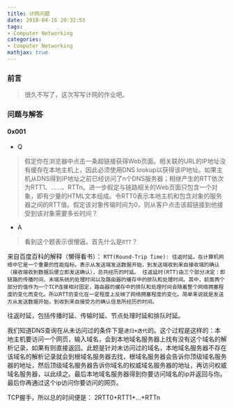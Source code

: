 ```yaml
---
title: 计网问题
date: 2018-04-16 20:32:53
tags:
- Computer Networking
categories:
- Computer Networking
mathjax: true
---
```


### 前言

> 很久不写了，这次写写计网的作业吧。

### 问题与解答

#### 0x001
- Q

> 假定你在浏览器中点击一条超链接获得Web页面。相关联的URL的IP地址没有缓存在本地主机上，因此必须使用DNS lookup以获得该IP地址。如果主机从DNS得到IP地址之前已经访问了n个DNS服务器；相继产生的RTT依次为RTT1、……、RTTn。进一步假定与链路相关的Web页面只包含一个对象，即有少量的HTML文本组成。令RTT0表示本地主机和包含对象的服务器之间的RTT值。假定该对象传输时间为0，则从客户点击该超链接到他接受到该对象需要多长时间？

- A

> 看到这个题表示很懵逼。首先什么是`RTT`？

来自百度百科的解释（懒得看书）：
`RTT(Round-Trip Time): 往返时延。在计算机网络中它是一个重要的性能指标，表示从发送端发送数据开始，到发送端收到来自接收端的确认（接收端收到数据后便立即发送确认），总共经历的时延。
往返延时(RTT)由三个部分决定：即链路的传播时间、末端系统的处理时间以及路由器的缓存中的排队和处理时间。其中，前面两个部分的值作为一个TCP连接相对固定，路由器的缓存中的排队和处理时间会随着整个网络拥塞程度的变化而变化。所以RTT的变化在一定程度上反映了网络拥塞程度的变化。简单来说就是发送方从发送数据开始，到收到来自接受方的确认信息所经历的时间。`

往返时延，包括传播时延、传输时延、节点处理时延和排队时延。

我们知道DNS查询在从未访问过的条件下是`递归+迭代`的。这个过程是这样的：本地主机要访问一个网页，输入域名，会到本地域名服务器上找有没有这个域名的解析记录，如果有则直接返回。此题是针对未访问过的域名，本地域名服务器不存在该域名的解析记录就会到根域名服务器去找，根域名服务器会告诉你顶级域名服务器的地址，然后顶级域名服务器告诉你域名的权威域名服务器的地址，再访问权威域名服务器，以此续之。最后本地域名服务器得到你要访问域名的ip并返回与你。最后你再通过这个ip访问你要访问的网页。

TCP握手，所以总的时间便是： 2RTT0+RTT1+...+RTTn